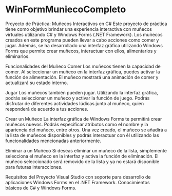 # WinFormMuniecoCompleto

Proyecto de Práctica: Muñecos Interactivos en C#
Este proyecto de práctica tiene como objetivo brindar una experiencia interactiva con muñecos virtuales utilizando C# y Windows Forms (.NET Framework). Los muñecos creados en este programa pueden llevar a cabo acciones como comer y jugar. Además, se ha desarrollado una interfaz gráfica utilizando Windows Forms que permite crear muñecos, interactuar con ellos, alimentarlos y eliminarlos.

Funcionalidades del Muñeco
Comer
Los muñecos tienen la capacidad de comer. Al seleccionar un muñeco en la interfaz gráfica, puedes activar la función de alimentación. El muñeco mostrará una animación de comer y actualizará su estado interno.

Jugar
Los muñecos también pueden jugar. Utilizando la interfaz gráfica, podrás seleccionar un muñeco y activar la función de juego. Podrás disfrutar de diferentes actividades lúdicas junto al muñeco, quien responderá de acuerdo a tus acciones.

Crear un Muñeco
La interfaz gráfica de Windows Forms te permitirá crear muñecos nuevos. Podrás especificar atributos como el nombre y la apariencia del muñeco, entre otros. Una vez creado, el muñeco se añadirá a la lista de muñecos disponibles y podrás interactuar con él utilizando las funcionalidades mencionadas anteriormente.

Eliminar a un Muñeco
Si deseas eliminar un muñeco de la lista, simplemente selecciona el muñeco en la interfaz y activa la función de eliminación. El muñeco seleccionado será removido de la lista y ya no estará disponible para futuras interacciones.

Requisitos del Proyecto
Visual Studio con soporte para desarrollo de aplicaciones Windows Forms en el .NET Framework.
Conocimientos básicos de C# y Windows Forms.
